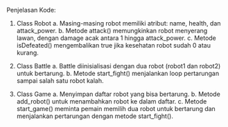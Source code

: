 Penjelasan Kode:

1. Class Robot
   a. Masing-masing robot memiliki atribut: name, health, dan attack_power.
   b. Metode attack() memungkinkan robot menyerang lawan, dengan damage acak antara 1 hingga attack_power.
   c. Metode isDefeated() mengembalikan true jika kesehatan robot sudah 0 atau kurang.
   
2. Class Battle
   a. Battle diinisialisasi dengan dua robot (robot1 dan robot2) untuk bertarung.
   b. Metode start_fight() menjalankan loop pertarungan sampai salah satu robot kalah.

3. Class Game
   a. Menyimpan daftar robot yang bisa bertarung.
   b. Metode add_robot() untuk menambahkan robot ke dalam daftar.
   c. Metode start_game() meminta pemain memilih dua robot untuk bertarung dan menjalankan pertarungan dengan metode start_fight().
